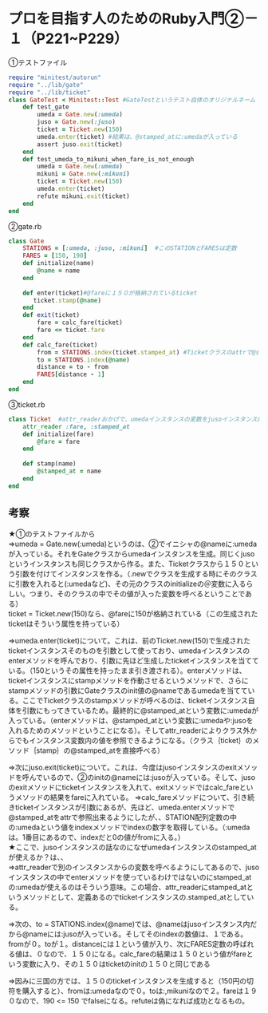 # プロを目指す人のためのRuby入門②－１（P221~P229）

①テストファイル
```ruby
require "minitest/autorun"
require "../lib/gate"
require "../lib/ticket"
class GateTest < Minitest::Test #GateTestというテスト自体のオリジナルネーム
    def test_gate
        umeda = Gate.new(:umeda)
        juso = Gate.new(:juso)
        ticket = Ticket.new(150)
        umeda.enter(ticket) #結果は、@stamped_atに:umedaが入っている
        assert juso.exit(ticket)
    end
    def test_umeda_to_mikuni_when_fare_is_not_enough
        umeda = Gate.new(:umeda)
        mikuni = Gate.new(:mikuni)
        ticket = Ticket.new(150)
        umeda.enter(ticket)
        refute mikuni.exit(ticket)
    end
end
```
②gate.rb
```ruby
class Gate
    STATIONS = [:umeda, :juso, :mikuni]  #このSTATIONとFARESは定数
    FARES = [150, 190]
    def initialize(name)
        @name = name
    end
    
    def enter(ticket)#@fareに１５０が格納されているticket
       ticket.stamp(@name)
    end
    def exit(ticket)
        fare = calc_fare(ticket)
        fare <= ticket.fare
    end
    def calc_fare(ticket)
        from = STATIONS.index(ticket.stamped_at) #Ticketクラスのattrで@stamped_atをstamped_atとして呼べるようにしてある。
        to = STATIONS.index(@name)
        distance = to - from
        FARES[distance - 1]
    end
end
```
③ticket.rb
```ruby
class Ticket  #attr_readerおかげで、umedaインスタンスの変数をjusoインスタンス内で呼べる
    attr_reader :fare, :stamped_at
    def initialize(fare)
        @fare = fare
    end
    
    def stamp(name)
        @stamped_at = name
    end
end
```

## 考察

★①のテストファイルから  
⇒umeda = Gate.new(:umeda)というのは、②でイニシャの@nameに:umedaが入っている。それをGateクラスからumedaインスタンスを生成。同じくjusoというインスタンスも同じクラスから作る。また、Ticketクラスから１５０という引数を付けてインスタンスを作る。（.newでクラスを生成する時にそのクラスに引数を入れると(:umedaなど)、その元のクラスのinitializeの＠変数に入るらしい。つまり、そのクラスの中でその値が入った変数を呼べるということである）  
ticket = Ticket.new(150)なら、@fareに150が格納されている（この生成されたticketはそういう属性を持っている）

⇒umeda.enter(ticket)について。これは、前のTicket.new(150)で生成されたticketインスタンスそのものを引数として使っており、umedaインスタンスのenterメソッドを呼んでおり、引数に先ほど生成したticketインスタンスを当てている。（150というその属性を持ったまま引き渡される）。enterメソッドは、ticketインスタンスにstampメソッドを作動させるというメソッドで、さらにstampメソッドの引数にGateクラスのinit値の@nameであるumedaを当てている。ここでTicketクラスのstampメソッドが呼べるのは、ticketインスタンス自体を引数にもってきているため。最終的に@stamped_atという変数に:umedaが入っている。（enterメソッドは、@stamped_atという変数に:umedaや:jusoを入れるためのメソッドということになる）。そしてattr_readerによりクラス外からでもインスタンス変数内の値を参照できるようになる。（クラス｛ticket｝のメソッド｛stamp｝の@stamped_atを直接呼べる）

⇒次にjuso.exit(ticket)について。これは、今度はjusoインスタンスのexitメソッドを呼んでいるので、②のinitの@nameには:jusoが入っている。そして、jusoのexitメソッドにticketインスタンスを入れて、exitメソッドではcalc_fareというメソッドの結果をfareに入れている。
⇒calc_fareメソッドについて、引き続きticketインスタンスが引数にあるが、先ほど、umeda.enterメソッドで@stamped_atをattrで参照出来るようにしたが、、STATION配列定数の中の:umedaという値をindexメソッドでindexの数字を取得している。（:umedaは。1番目にあるので、indexだと0の値がfromに入る。）  
★ここで、jusoインスタンスの話なのになぜumedaインスタンスのstamped_atが使えるか？は、、  
⇒attr_readerで別のインスタンスからの変数を呼べるようにしてあるので、jusoインスタンスの中でenterメソッドを使っているわけではないのにstamped_atの:umedaが使えるのはそういう意味。この場合、attr_readerにstamped_atというメソッドとして、定義あるのでticketインスタンスの.stamped_atとしている。  

⇒次の、to = STATIONS.index(@name)では、@nameはjusoインスタンス内だから@nameには:jusoが入っている。そしてそのindexの数値は、１である。fromが０。toが１。distanceには１という値が入り、次にFARES定数の呼ばれる値は、０なので、１５０になる。calc_fareの結果は１５０という値がfareという変数に入り、その１５０はticketのinitの１５０と同じである

⇒因みに三国の方では、１５０のticketインスタンスを生成すると（150円の切符を購入すると）、fromは:umedaなので０。toは:,mikuniなので２。fareは１９０なので、190 <= 150 でfalseになる。refuteは偽になれば成功となるもの。